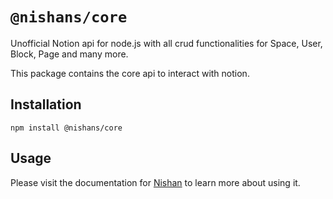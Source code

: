# `@nishans/core`

Unofficial Notion api for node.js with all crud functionalities for Space, User, Block, Page and many more.

This package contains the core api to interact with notion.

## Installation

```shell
npm install @nishans/core
```

## Usage

Please visit the documentation for [Nishan](https://nishan-docs.netlify.app/) to learn more about using it.